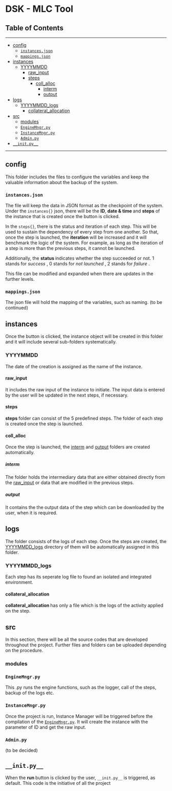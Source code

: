 # DSK - MLC Tool

## Table of Contents
--------------------
<!--ts-->
* [config](#config)
    * [```instances.json```](#```instances.json```)
    * [```mappings.json```](#```mappings.json```)
* [instances](#instances)
    * [YYYYMMDD](#YYYYMMDD)
        * [raw_input](#raw_input)
        * [steps](#steps)
            * [coll_alloc](#coll_alloc)
                * [interm](#interm)
                * [output](#output)
* [logs](#logs)
    * [YYYYMMDD_logs](#YYYYMMDD_logs)
        * [collateral_allocation](#collateral_allocation)
* [src](#src)
    * [modules](#modules)
    * [```EngineMngr.py```](#```EngineMngr.py```)
    * [```InstanceMngr.py```](#```InstanceMngr.py```)
    * [```Admin.py```](#```Admin.py```)
* [```__init.py__```](#```__init.py__```)
<!--te-->
---------

## config
This folder includes the files to configure the variables and keep the valuable information about the backup of the system. 
### ```instances.json```
The file will keep the data in JSON format as the checkpoint of the system.  Under the  ```instances{}``` json, there will be the <b>ID</b>, <b>date & time </b> and <b> steps</b> of the instance that is created once the button is clicked.  

In the ```steps{}```, there is the status and iteration of each step. This will be used to sustain the dependency of every step from one another. So that, once the step is launched, the <b>iteration</b> will be increased and it will benchmark the logic of the system. For example, as long as the iteration of a step is more than the previous steps, it cannot be launched.

Additionally, the <b>status </b> indicates whether the step succeeded or not. 1 stands for <i> success </i>, 0 stands for <i> not launched </i>, 2 stands for <i> failure </i>. 

This file can be modified and expanded when there are updates in the further levels.

### ```mappings.json```
The json file will hold the mapping of the variables, such as naming. (to be continued)

## instances
Once the button is clicked, the instance object will be created in this folder and it will include several sub-folders systematically.

### YYYYMMDD
The date of the creation is assigned as the name of the instance. 

#### raw_input

It includes the raw input of the instance to initiate. The input data is entered by the user will be updated in the next steps, if necessary.

#### steps
<b> steps </b> folder can consist of the 5 predefined steps. The folder of each step is created once the step is launched. 

#### coll_alloc
Once the step is launched, the [interm](#interm) and [output](#output) folders are created automatically.

##### interm

The folder holds the intermediary data that are either obtained directly from the [raw_input](#raw_input) or  data that are modified in the previous steps. 

##### output

It contains the the output data of the step which can be downloaded by the user, when it is required.

## logs

The folder consists of the logs of each step. Once the steps are created, the [YYYYMMDD_logs](#YYYYMMDD_logs) directory of them will be automatically assigned in this folder. 

### YYYYMMDD_logs
Each step has its seperate log file to found an isolated and integrated environment.

#### collateral_allocation
<b> collateral_allocation </b> has only a file which is the logs of the activity applied on the step. 

## src

In this section, there will be all the source codes that are developed throughout the project.
Further files and folders can be uploaded depending on the procedure.

### modules

### ```EngineMngr.py```

This .py runs the engine functions, such as the logger, call of the steps, backup of the logs etc. 

### ```InstanceMngr.py```

Once the project is run, Instance Manager will be triggered before the compilation of the [```EngineMngr.py```](#```EngineMngr.py```). It will create the instance with the parameter of ID and get the raw input. 

### ```Admin.py```
(to be decided)

## ```__init.py__```

When the <b> run </b> button is clicked by the user, ```__init.py__``` is triggered, as default. This code is the initiative of all the project
